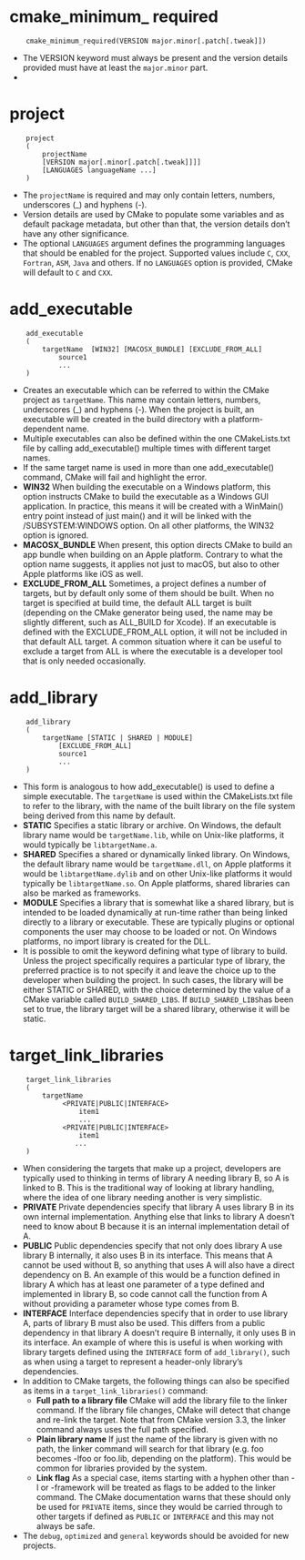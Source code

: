 # cmake\_minimum\_ required

```
	cmake_minimum_required(VERSION major.minor[.patch[.tweak]])
```

* The VERSION keyword must always be present and the version details provided must have at least the `major.minor` part.
* 

# project

```
	project
	(
	    projectName
	    [VERSION major[.minor[.patch[.tweak]]]]
	    [LANGUAGES languageName ...]
	)
```
* The `projectName` is required and may only contain letters, numbers, underscores (_) and hyphens (-).
* Version details are used by CMake to populate some variables and as default package metadata, but other than that, the version details don’t have any other significance. 
* The optional `LANGUAGES` argument defines the programming languages that should be enabled for the  project.  Supported  values  include `C`, `CXX`, `Fortran`, `ASM`, `Java` and others. If no `LANGUAGES`  option  is  provided, CMake  will default to `C` and `CXX`.


# add\_executable

```
	add_executable
	(
	    targetName  [WIN32] [MACOSX_BUNDLE] [EXCLUDE_FROM_ALL]
	        source1 
	        ... 
	)
```
*  Creates an executable which can be referred to within the CMake project as `targetName`. This name  may  contain  letters,  numbers,  underscores (_) and  hyphens (-).  When  the  project  is  built,  an executable will be created in the build directory with a platform-dependent name.
*  Multiple executables can also be defined within the one CMakeLists.txt file by calling add_executable() multiple times with different target names.
* If the  same  target  name  is  used  in  more  than  one  add_executable()  command,  CMake  will  fail  and highlight the error.
* **WIN32** When building the executable on a Windows platform, this option instructs CMake to build the executable  as  a  Windows  GUI  application.  In  practice,  this  means  it  will  be  created  with  a WinMain()  entry  point  instead  of  just  main()  and  it  will  be  linked  with  the  /SUBSYSTEM:WINDOWS option. On all other platforms, the WIN32 option is ignored.
* **MACOSX\_BUNDLE** When  present,  this  option  directs  CMake  to  build  an  app  bundle  when  building  on  an  Apple platform. Contrary to what the option name suggests, it applies not just to macOS, but also to other Apple platforms like iOS as well.
* **EXCLUDE\_FROM\_ALL** Sometimes, a project defines a number of targets, but by default only some of them should be built. When no target is specified at build time, the default ALL target is built (depending on the CMake generator being used, the name may be slightly different, such as ALL\_BUILD for Xcode). If an executable is defined with the EXCLUDE_FROM_ALL option, it will not be included in that default ALL target. A
common situation where it can be useful to exclude a target from ALL is where the executable is a developer tool that is only needed occasionally.


# add\_library

```
	add_library
	(
	    targetName [STATIC | SHARED | MODULE]
	        [EXCLUDE_FROM_ALL]
	        source1
	        ...
	)
```
* This  form  is  analogous  to  how  add_executable()  is  used  to  define  a  simple  executable.  The `targetName` is used within the CMakeLists.txt file to refer to the library, with the name of the built library on the file system being derived from this name by default.
* **STATIC** Specifies  a  static  library  or  archive.  On  Windows,  the  default  library  name  would  be `targetName.lib`, while on Unix-like platforms, it would typically be `libtargetName.a`.
* **SHARED** Specifies a shared or dynamically linked library. On Windows, the default library name would be  `targetName.dll`, on  Apple  platforms  it  would  be  `libtargetName.dylib`  and  on  other  Unix-like platforms it would typically be `libtargetName.so`. On Apple platforms, shared libraries can also be marked as frameworks.
* **MODULE** Specifies  a  library  that  is  somewhat  like  a  shared  library,  but  is  intended  to  be  loaded dynamically at run-time rather than being linked directly to a library or executable. These are typically plugins or optional components the user may choose to be loaded or not. On Windows platforms, no import library is created for the DLL.
* It  is  possible  to  omit  the  keyword  defining  what  type  of  library  to  build.  Unless  the  project specifically requires a particular type of library, the preferred practice is to not specify it and leave the choice up to the developer when building the project. In such cases, the library will be either STATIC  or  SHARED,  with  the  choice  determined  by  the  value  of  a  CMake  variable  called `BUILD_SHARED_LIBS`. If  `BUILD_SHARED_LIBS`has  been  set  to  true,  the  library  target  will  be  a  shared
library,  otherwise  it  will  be  static.


# target\_link\_libraries

```
	target_link_libraries
	(
	    targetName
	         <PRIVATE|PUBLIC|INTERFACE> 
	             item1 
	             ...
	         <PRIVATE|PUBLIC|INTERFACE> 
	             item1 
	            ...
	)
```
* When considering the targets that make up a project, developers are typically used to thinking in terms of library A needing library B, so A is linked to B. This is the traditional way of looking at library  handling,  where  the  idea  of  one  library  needing  another  is  very  simplistic.
* **PRIVATE** Private dependencies specify that library A uses library B in its own internal implementation. Anything  else  that  links  to  library  A  doesn’t  need  to  know  about  B  because  it  is  an  internal implementation detail of A.
* **PUBLIC** Public dependencies specify that not only does library A use library B internally, it also uses B in its interface. This means that A cannot be used without B, so anything that uses A will also have a direct dependency on B. An example of this would be a function defined in library A which has at least one parameter of a type defined and implemented in library B, so code cannot call the function from A without providing a parameter whose type comes from B.
* **INTERFACE** Interface  dependencies  specify  that  in  order  to  use  library  A,  parts  of  library  B  must  also  be used. This differs from a public dependency in that library A doesn’t require B internally, it only uses B in its interface. An example of where this is useful is when working with library targets defined using the `INTERFACE` form of `add_library()`, such as when using a target to represent a header-only library’s dependencies.
* In  addition  to  CMake  targets,  the following things can also be specified as items in a `target_link_libraries()` command:
	* **Full path to a library file** CMake  will  add  the  library  file  to  the  linker  command.  If  the  library  file  changes,  CMake  will detect that change and re-link the target. Note that from CMake version 3.3, the linker command always uses the full path specified.
	* **Plain library name** If just the name of the library is given with no path, the linker command will search for that library (e.g. foo becomes -lfoo or foo.lib, depending on the platform). This would be common for libraries provided by the system.
	* **Link flag** As a special case, items starting with a hyphen other than -l or -framework will be treated as flags to be added to the linker command. The CMake documentation warns that these should only be used for `PRIVATE` items, since they would be carried through to other targets if defined as `PUBLIC` or `INTERFACE` and this may not always be safe.
*  The  `debug`, `optimized`  and  `general`  keywords  should  be  avoided  for  new  projects.
